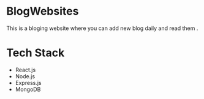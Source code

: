 # BlogWebsites
This is a bloging website where you can add new blog daily and read them .

# Tech Stack
 <ul>
  <li>React.js</li>
  <li>Node.js</li>
  <li>Express.js</li>
  <li>MongoDB</li>
  </ul>
